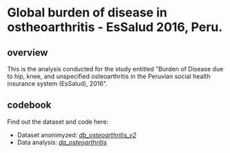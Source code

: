 # Global burden of disease in ostheoarthritis - EsSalud 2016, Peru.
## overview
This is the analysis conducted for the study entitled "Burden of Disease due to hip, knee, and unspecified osteoarthritis in the Peruvian social health insurance system (EsSalud), 2016".

## codebook
Find out the dataset and code here:
- Dataset anonimyzed: [_db_osteoarthritis_v2_](https://github.com/culquichicon/gbd-ostheoarthritis/blob/master/db_osteoarthritis_v2.xlsb)
- Data analysis: [_da_osteoarthritis_](https://github.com/culquichicon/gbd-ostheoarthritis/blob/master/da_osteoarthritis.do)
